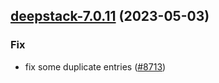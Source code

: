 

## [deepstack-7.0.11](https://github.com/truecharts/charts/compare/deepstack-7.0.10...deepstack-7.0.11) (2023-05-03)

### Fix

- fix some duplicate entries ([#8713](https://github.com/truecharts/charts/issues/8713))
  
  